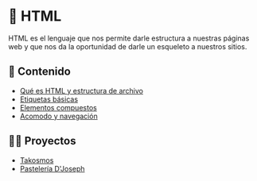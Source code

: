 # 🦴 HTML

HTML es el lenguaje que nos permite darle estructura a nuestras páginas web y
que nos da la oportunidad de darle un esqueleto a nuestros sitios.

## 📖 Contenido

- [Qué es HTML y estructura de archivo](./temario/plantilla-html.html)
- [Etiquetas básicas](./temario/etiquetas-basicas.html)
- [Elementos compuestos](./temario/elementos-compuestos.html)
- [Acomodo y navegación](./temario/layout-y-rutas.html)

## ✍🏼 Proyectos

- [Takosmos](./Practicas-Live-Sessions/)
- [Pastelería D'Joseph](./Pasteleria-D-Joseph/)